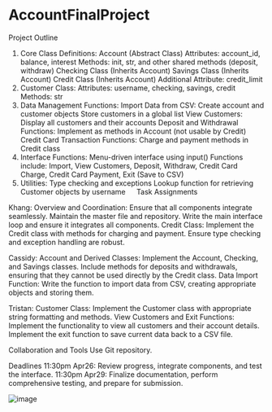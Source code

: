# AccountFinalProject
Project Outline
1. Core Class Definitions:
Account (Abstract Class)
Attributes: account_id, balance, interest
Methods: init, str, and other shared methods (deposit, withdraw)
Checking Class (Inherits Account)
Savings Class (Inherits Account)
Credit Class (Inherits Account)
Additional Attribute: credit_limit
2. Customer Class:
Attributes: username, checking, savings, credit
Methods: str
3. Data Management Functions:
Import Data from CSV:
Create account and customer objects
Store customers in a global list
View Customers:
Display all customers and their accounts
Deposit and Withdrawal Functions:
Implement as methods in Account (not usable by Credit)
Credit Card Transaction Functions:
Charge and payment methods in Credit class
4. Interface Functions:
Menu-driven interface using input()
Functions include: Import, View Customers, Deposit, Withdraw, Credit Card Charge, Credit Card Payment, Exit (Save to CSV)
5. Utilities:
Type checking and exceptions
Lookup function for retrieving Customer objects by username
 
Task Assignments

Khang:
Overview and Coordination:
Ensure that all components integrate seamlessly.
Maintain the master file and repository.
Write the main interface loop and ensure it integrates all components.
Credit Class:
Implement the Credit class with methods for charging and payment.
Ensure type checking and exception handling are robust.

Cassidy:
Account and Derived Classes:
Implement the Account, Checking, and Savings classes.
Include methods for deposits and withdrawals, ensuring that they cannot be used directly by the Credit class.
Data Import Function:
Write the function to import data from CSV, creating appropriate objects and storing them.

Tristan:
Customer Class:
Implement the Customer class with appropriate string formatting and methods.
View Customers and Exit Functions:
Implement the functionality to view all customers and their account details.
Implement the exit function to save current data back to a CSV file.

Collaboration and Tools
Use Git repository.

Deadlines
11:30pm Apr26: Review progress, integrate components, and test the interface.
11:30pm Apr29: Finalize documentation, perform comprehensive testing, and prepare for submission.







![image](https://github.com/hoanglekhang/AccountFinalProject/assets/112513812/69080d05-61aa-423a-8e4b-10d5e75d1b26)
